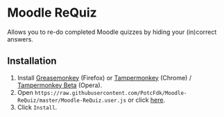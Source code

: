 # Moodle ReQuiz
Allows you to re-do completed Moodle quizzes by hiding your (in)correct answers.

## Installation
1. Install [Greasemonkey](https://addons.mozilla.org/en-us/firefox/addon/greasemonkey/) (Firefox) or [Tampermonkey](https://chrome.google.com/webstore/detail/tampermonkey/dhdgffkkebhmkfjojejmpbldmpobfkfo) (Chrome) / [Tampermonkey Beta](https://addons.opera.com/en/extensions/details/tampermonkey-beta/) (Opera).
2. Open `https://raw.githubusercontent.com/PotcFdk/Moodle-ReQuiz/master/Moodle-ReQuiz.user.js` or click [here](https://raw.githubusercontent.com/hockyy/Moodle-ReQuiz/master/Moodle-ReQuiz.user.js).
3. Click `Install`.